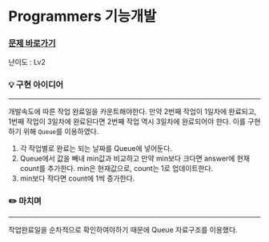 # Programmers 기능개발
### [문제 바로가기](https://school.programmers.co.kr/learn/courses/30/lessons/42586)
난이도 : Lv2

### 💡 구현 아이디어
---
개발속도에 따른 작업 완료일을 카운트해야한다.
만약 2번째 작업이 1일차에 완료되고, 1번째 작업이 3일차에 완료된다면 2번째 작업 역시 3일차에 완료되어야 한다.
이를 구현하기 위해 `Queue`를 이용하였다.

1. 각 작업별로 완료는 되는 날짜를 Queue에 넣어둔다.
2. Queue에서 값을 빼내 min값과 비교하고 만약 min보다 크다면 answer에 현재 count를 추가한다. min은 현재값으로, count는 1로 업데이트한다.
3. min보다 작다면 count에 1씩 증가한다.


### ✏️ 마치며
---
작업완료일을 순차적으로 확인하여야하기 때문에 Queue 자료구조를 이용했다. 
